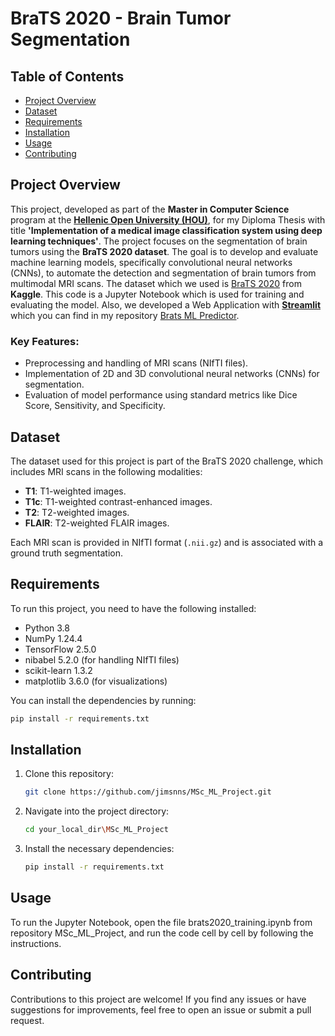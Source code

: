 # BraTS 2020 - Brain Tumor Segmentation

## Table of Contents
- [Project Overview](#project-overview)
- [Dataset](#dataset)
- [Requirements](#requirements)
- [Installation](#installation)
- [Usage](#usage)
- [Contributing](#contributing)

## Project Overview
This project, developed as part of the **Master in Computer Science** program at the [**Hellenic Open University (HOU)**](https://www.eap.gr/en/postgraduate-specialization-in-information-systems/), for my Diploma Thesis with title **'Implementation of a medical image classification system using deep learning techniques'**. The project focuses on the segmentation of brain tumors using the **BraTS 2020 dataset**. The goal is to develop and evaluate machine learning models, specifically convolutional neural networks (CNNs), to automate the detection and segmentation of brain tumors from multimodal MRI scans. The dataset which we used is [BraTS 2020](https://www.med.upenn.edu/cbica/brats2020/) from **Kaggle**. This code is a Jupyter Notebook which is used for training and evaluating the model. Also, we developed a Web Application with [**Streamlit**](https://streamlit.io/) which you can find in my repository [Brats ML Predictor](https://github.com/jimsnns/brats_ml_predictor).

### Key Features:
- Preprocessing and handling of MRI scans (NIfTI files).
- Implementation of 2D and 3D convolutional neural networks (CNNs) for segmentation.
- Evaluation of model performance using standard metrics like Dice Score, Sensitivity, and Specificity.

## Dataset
The dataset used for this project is part of the BraTS 2020 challenge, which includes MRI scans in the following modalities:
- **T1**: T1-weighted images.
- **T1c**: T1-weighted contrast-enhanced images.
- **T2**: T2-weighted images.
- **FLAIR**: T2-weighted FLAIR images.

Each MRI scan is provided in NIfTI format (`.nii.gz`) and is associated with a ground truth segmentation.

## Requirements
To run this project, you need to have the following installed:
- Python 3.8
- NumPy 1.24.4
- TensorFlow 2.5.0
- nibabel 5.2.0 (for handling NIfTI files)
- scikit-learn 1.3.2
- matplotlib 3.6.0 (for visualizations)

You can install the dependencies by running:
```bash
pip install -r requirements.txt
```

## Installation
1. Clone this repository:
    ```bash
    git clone https://github.com/jimsnns/MSc_ML_Project.git
    ```
2. Navigate into the project directory:
    ```bash
    cd your_local_dir\MSc_ML_Project
    ```
3. Install the necessary dependencies:
    ```bash
    pip install -r requirements.txt
    ```

## Usage
To run the Jupyter Notebook, open the file brats2020_training.ipynb from repository MSc_ML_Project, and run the code cell by cell by following the instructions.

## Contributing
Contributions to this project are welcome! If you find any issues or have suggestions for improvements, feel free to open an issue or submit a pull request.

